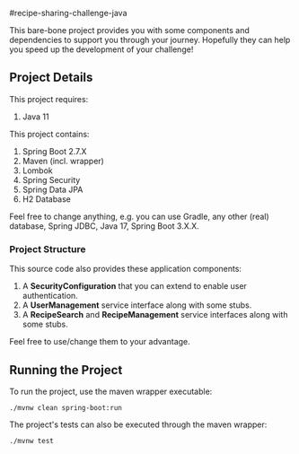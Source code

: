 #recipe-sharing-challenge-java

This bare-bone project provides you with some components and dependencies
to support you through your journey. Hopefully they can help you speed up
the development of your challenge!

## Project Details

This project requires:

1. Java 11

This project contains:

1. Spring Boot 2.7.X
2. Maven (incl. wrapper)
3. Lombok
4. Spring Security
5. Spring Data JPA
6. H2 Database

Feel free to change anything, e.g. you can use Gradle, any other (real) database, 
Spring JDBC, Java 17, Spring Boot 3.X.X.

### Project Structure

This source code also provides these application components:

1. A **SecurityConfiguration** that you can extend to enable user authentication.
2. A **UserManagement** service interface along with some stubs.
3. A **RecipeSearch** and **RecipeManagement** service interfaces along with some stubs.

Feel free to use/change them to your advantage.

## Running the Project

To run the project, use the maven wrapper executable:

```
./mvnw clean spring-boot:run
```

The project's tests can also be executed through the maven wrapper:

```
./mvnw test
```